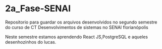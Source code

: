 # 2a_Fase-SENAI
Repositorio para guardar os arquivos desenvolvidos no segundo semestre  do  curso  de CT Desenvolvimentos de sistemas no SENAI florianópolis

Neste semestre estamos aprendendo React JS,PostgreSQL e aqueles desenhozinhos do lucas.